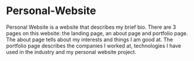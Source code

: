 # Personal-Website
Personal Website is a website that describes my brief bio. There are 3 pages on this website: 
the landing page, an about page and portfolio page. The about page tells about my interests and things I am good at. The portfolio page describes the companies I worked at, technologies I have used in the industry and my personal website project.